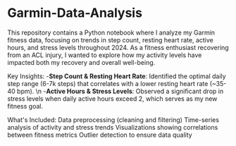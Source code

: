 # Garmin-Data-Analysis

This repository contains a Python notebook where I analyze my Garmin fitness data, focusing on trends in step count, resting heart rate, active hours, and stress levels throughout 2024. As a fitness enthusiast recovering from an ACL injury, I wanted to explore how my activity levels have impacted both my recovery and overall well-being.

Key Insights:
-**Step Count & Resting Heart Rate**: Identified the optimal daily step range (6-7k steps) that correlates with a lower resting heart rate (~35-40 bpm). \n
-**Active Hours & Stress Levels**: Observed a significant drop in stress levels when daily active hours exceed 2, which serves as my new fitness goal.

What's Included:
Data preprocessing (cleaning and filtering)
Time-series analysis of activity and stress trends
Visualizations showing correlations between fitness metrics
Outlier detection to ensure data quality

